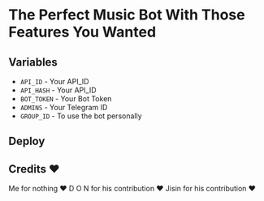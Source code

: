 # The Perfect Music Bot With Those Features You Wanted

## Variables

* `API_ID` - Your API_ID
* `API_HASH` - Your API_ID
* `BOT_TOKEN` - Your Bot Token
* `ADMINS` - Your Telegram ID
* `GROUP_ID` - To use the bot personally

## Deploy


## Credits ❤️
<a herf="https://t.me/paulwalker_tg">Me</a> for nothing ❤️
<a herf="https://t.me/Don_Sflix">D O N</a> for his contribution ❤️
<a herf="https://t.me/JiSin_Idk">Jisin</a> for his contribution ❤️


